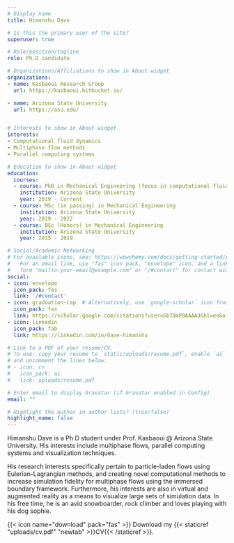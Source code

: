 ```yaml
---
# Display name
title: Himanshu Dave

# Is this the primary user of the site?
superuser: true

# Role/position/tagline
role: Ph.D candidate

# Organizations/Affiliations to show in About widget
organizations:
- name: Kasbaoui Research Group
  url: https://kasbaoui.bitbucket.io/

- name: Arizona State University
  url: https://asu.edu/


# Interests to show in About widget
interests:
- Computational fluid dynamics
- Multiphase flow methods
- Parallel computing systems

# Education to show in About widget
education:
  courses:
  - course: PhD in Mechanical Engineering (focus in computational fluid dynamics)
    institution: Arizona State University
    year: 2019 - Current
  - course: MSc (in passing) in Mechanical Engineering
    institution: Arizona State University
    year: 2019 - 2022
  - course: BSc (Honors) in Mechanical Engineering
    institution: Arizona State University
    year: 2015 - 2019

# Social/Academic Networking
# For available icons, see: https://wowchemy.com/docs/getting-started/page-builder/#icons
#   For an email link, use "fas" icon pack, "envelope" icon, and a link in the
#   form "mailto:your-email@example.com" or "/#contact" for contact widget.
social:
- icon: envelope
  icon_pack: fas
  link: '/#contact'
- icon: graduation-cap  # Alternatively, use `google-scholar` icon from `ai` icon pack
  icon_pack: fas
  link: https://scholar.google.com/citations?user=Gb78mP0AAAAJ&hl=en&oi=sra
- icon: linkedin
  icon_pack: fab
  link: https://linkedin.com/in/dave-himanshu

# Link to a PDF of your resume/CV.
# To use: copy your resume to `static/uploads/resume.pdf`, enable `ai` icons in `params.toml`, 
# and uncomment the lines below.
# - icon: cv
#   icon_pack: ai
#   link: uploads/resume.pdf

# Enter email to display Gravatar (if Gravatar enabled in Config)
email: ""

# Highlight the author in author lists? (true/false)
highlight_name: false
---
```


Himanshu Dave is a Ph.D student under Prof. Kasbaoui @ Arizona State University. His interests include multiphase flows, parallel computing systems and visualization techniques.   
  
His research interests specifically pertain to particle-laden flows using Eulerian-Lagrangian methods, and creating novel computational methods to increase simulation fidelity for multiphase flows using the immersed boundary framework. Furthermore, his interests are also in virtual and augmented reality as a means to visualize large sets of simulation data. In his free time, he is an avid snowboarder, rock climber and loves playing with his dog sophie. 

{{< icon name="download" pack="fas" >}} Download my {{< staticref "uploads/cv.pdf" "newtab" >}}CV{{< /staticref >}}.

